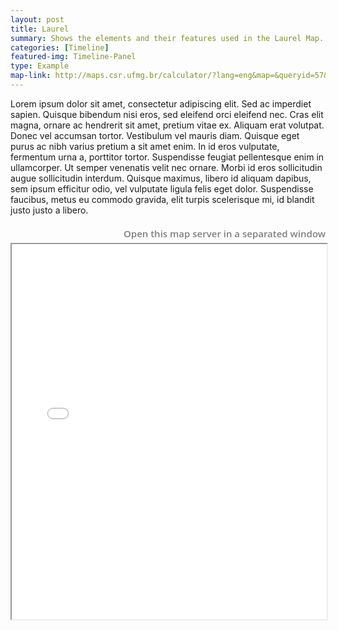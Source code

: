 ```yaml
---
layout: post
title: Laurel
summary: Shows the elements and their features used in the Laurel Map.
categories: [Timeline]
featured-img: Timeline-Panel
type: Example
map-link: http://maps.csr.ufmg.br/calculator/?lang=eng&map=&queryid=57&extent=&tools=helpintro,layerchooser,zoomextent,customzoom,getfeature&options=enablequeries,scale,startopened&visiblelayers=custom
---
```

Lorem ipsum dolor sit amet, consectetur adipiscing elit. Sed ac imperdiet sapien. Quisque bibendum nisi eros, sed eleifend orci eleifend nec. Cras elit magna, ornare ac hendrerit sit amet, pretium vitae ex. Aliquam erat volutpat. Donec vel accumsan tortor. Vestibulum vel mauris diam. Quisque eget purus ac nibh varius pretium a sit amet enim. In id eros vulputate, fermentum urna a, porttitor tortor. Suspendisse feugiat pellentesque enim in ullamcorper. Ut semper venenatis velit nec ornare. Morbi id eros sollicitudin augue sollicitudin interdum. Quisque maximus, libero id aliquam dapibus, sem ipsum efficitur odio, vel vulputate ligula felis eget dolor. Suspendisse faucibus, metus eu commodo gravida, elit turpis scelerisque mi, id blandit justo justo a libero.
<div style="text-align: right;">
    <a style="text-decoration: none; font-weight:700; line-height:30px; color:#808080; font-size:15px; font-family: 'Open Sans SemiBold', Arial, Helvetica, sans-serif; border: none;" target="_blank" href="{{ page.map-link }}">Open this map server in a separated window</a>
    <iframe id="994" src="{{ page.map-link }}" width="100%" height="600"></iframe> 
</div>
